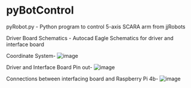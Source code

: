 # pyBotControl
pyRobot.py - Python program to control 5-axis SCARA arm from jjRobots

Driver Board Schematics - Autocad Eagle Schematics for driver and interface board

Coordinate System-
![image](https://github.com/UdhayROB/pyBotControl/assets/143361662/85e49e8a-c894-48d1-a78c-3d1317a07518)

Driver and Interface Board Pin out-
![image](https://github.com/UdhayROB/pyBotControl/assets/143361662/08327ca5-daff-48fa-81aa-986af3f1c010)

Connections between interfacing board and Raspberry Pi 4b-
![image](https://github.com/UdhayROB/pyBotControl/assets/143361662/77b4abbf-da01-4e95-97c8-ef52401b9277)
